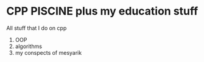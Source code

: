 # CPP PISCINE plus my education stuff
All stuff that I do on cpp
1) OOP
2) algorithms
3) my conspects of mesyarik
